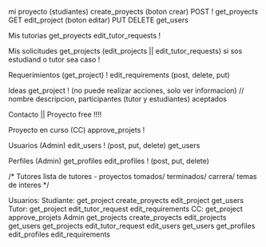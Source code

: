 mi proyecto  (studiantes)
	create_proyects (boton crear) POST ! 
	get_proyects GET
	edit_project (boton editar) PUT DELETE
	get_users

Mis tutorias
	get_proyects
	edit_tutor_requests !

Mis solicitudes 
	get_projects
	(edit_projects || edit_tutor_requests) si sos estudiand o tutor sea caso ! 

Requerimientos
	(get_project) !
	edit_requirements (post, delete, put)

Ideas
	get_project ! (no puede realizar acciones, solo ver informacion) 
				// nombre descripcion, participantes (tutor y estudiantes) aceptados 


Contacto || Proyecto
	free !!!! 

Proyecto en curso (CC)
	approve_projets  !

Usuarios (Admin)
	edit_users ! (post, put, delete)
	get_users

Perfiles (Admin)
	get_profiles
	edit_profiles ! (post, put, delete)

/*
Tutores
	lista de tutores - proyectos tomados/ terminados/ carrera/ temas de interes
*/


Usuarios: 
	Studiante: 
		get_project
		create_proyects
		edit_project
		get_users
	Tutor: 
		get_project
		edit_tutor_request
		edit_requirements
	CC: 
		get_project
		approve_projets
	Admin
		get_projects
		create_proyects
		edit_projects
		get_users
		get_projects
		edit_tutor_request
		edit_users
		get_users
		get_profiles
		edit_profiles
		edit_requirements
